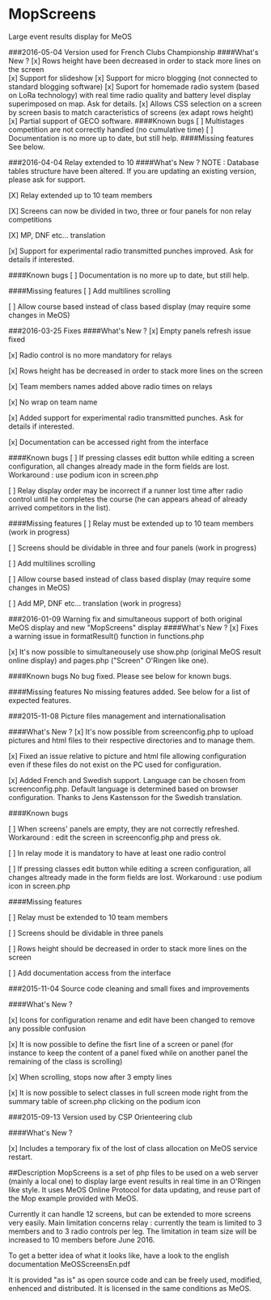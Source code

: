# MopScreens
Large event results display for MeOS

###2016-05-04 Version used for French Clubs Championship
####What's New ?
[x] Rows height have been decreased in order to stack more lines on the screen<br/>
[x] Support for slideshow
[x] Support for micro blogging (not connected to standard blogging software)
[x] Suport for homemade radio system (based on LoRa technology) with real time radio quality and battery level display superimposed on map. Ask for details.
[x] Allows CSS selection on a screen by screen basis to match caracteristics of screens (ex adapt rows height)
[x] Partial support of GECO software.
####Known bugs
[ ] Multistages competition are not correctly handled (no cumulative time)
[ ] Documentation is no more up to date, but still help.
####Missing features
See below.

###2016-04-04 Relay extended to 10
####What's New ?
NOTE : Database tables structure have been altered. If you are updating an existing version, please ask for support.

[X] Relay extended up to 10 team members

[X] Screens can now be divided in two, three or four panels for non relay competitions

[X] MP, DNF etc... translation

[x] Support for experimental radio transmitted punches improved. Ask for details if interested.

####Known bugs
[ ] Documentation is no more up to date, but still help.

####Missing features
[ ] Add multilines scrolling

[ ] Allow course based instead of class based display (may require some changes in MeOS)

###2016-03-25 Fixes
####What's New ?
[x] Empty panels refresh issue fixed

[x] Radio control is no more mandatory for relays

[x] Rows height has be decreased in order to stack more lines on the screen

[x] Team members names added above radio times on relays

[x] No wrap on team name

[x] Added support for experimental radio transmitted punches. Ask for details if interested.

[x] Documentation can be accessed right from the interface

####Known bugs
[ ] If pressing classes edit button while editing a screen configuration, all changes already made in the form fields are lost. Workaround : use podium icon in screen.php

[ ] Relay display order may be incorrect if a runner lost time after radio control until he completes the course (he can appears ahead of already arrived competitors in the list).

####Missing features
[ ] Relay must be extended up to 10 team members (work in progress)

[ ] Screens should be dividable in three and four panels (work in progress)

[ ] Add multilines scrolling

[ ] Allow course based instead of class based display (may require some changes in MeOS)

[ ] Add MP, DNF etc... translation (work in progress)


###2016-01-09 Warning fix and simultaneous support of both original MeOS display and new "MopScreens" display
####What's New ?
[x] Fixes a warning issue in formatResult() function in functions.php

[x] It's now possible to simultaneousely use show.php (original MeOS result online display) and pages.php ("Screen" O'Ringen like one).

####Known bugs
No bug fixed. Please see below for known bugs.

####Missing features
No missing features added. See below for a list of expected features.

###2015-11-08 Picture files management and internationalisation

####What's New ?
[x] It's now possible from screenconfig.php to upload pictures and html files to their respective directories and to manage them.

[x] Fixed an issue relative to picture and html file allowing configuration even if these files do not exist on the PC used for configuration.

[x] Added French and Swedish support. Language can be chosen from screenconfig.php. Default language is determined based on browser configuration. Thanks to Jens Kastensson for the Swedish translation.

####Known bugs
		
[ ] When screens' panels are empty, they are not correctly refreshed. Workaround : edit the screen in screenconfig.php and press ok.

[ ] In relay mode it is mandatory to have at least one radio control

[ ] If pressing classes edit button while editing a screen configuration, all changes altready made in the form fields are lost. Workaround : use podium icon in screen.php
		
####Missing features

[ ] Relay must be extended to 10 team members

[ ] Screens should be dividable in three panels

[ ] Rows height should be decreased in order to stack more lines on the screen

[ ] Add documentation access from the interface

###2015-11-04 Source code cleaning and small fixes and improvements

####What's New ?

[x] Icons for configuration rename and edit have been changed to remove any possible confusion

[x] It is now possible to define the fisrt line of a screen or panel (for instance to keep the content of a panel fixed while on another panel the remaining of the class is scrolling)

[x] When scrolling, stops now after 3 empty lines

[x] It is now possible to select classes in full screen mode right from the summary table of screen.php clicking on the podium icon


###2015-09-13 Version used by CSP Orienteering club

####What's New ?

[x] Includes a temporary fix of the lost of class allocation on MeOS service restart.

##Description
MopScreens is a set of php files to be used on a web server (mainly a local one) to display large event results in real time in an O'Ringen like style.
It uses MeOS Online Protocol for data updating, and reuse part of the Mop example provided with MeOS.

Currently it can handle 12 screens, but can be extended to more screens very easily. Main limitation concerns relay : currently the team is limited to 3 members and to 3 radio controls per leg.
The limitation in team size will be increased to 10 members before June 2016.

To get a better idea of what it looks like, have a look to the english documentation MeOSScreensEn.pdf

It is provided "as is" as open source code and can be freely used, modified, enhenced and distributed. It is licensed in the same conditions as MeOS.

